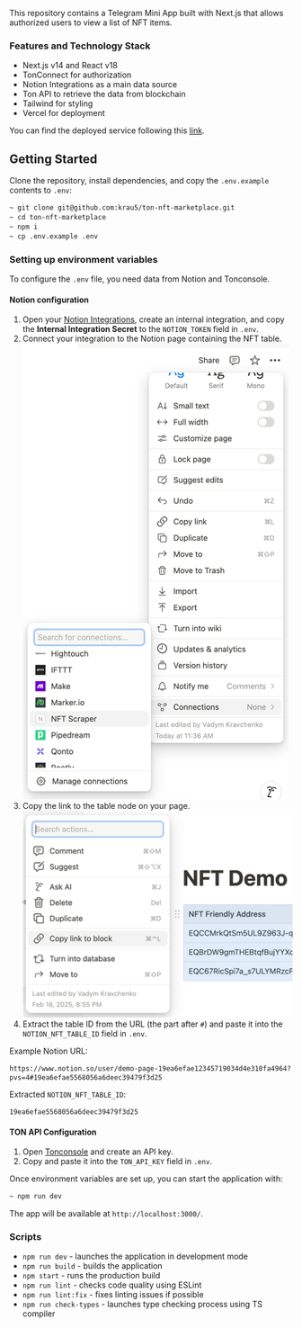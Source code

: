 This repository contains a Telegram Mini App built with Next.js that allows authorized users to view a list of NFT items.

### Features and Technology Stack
- Next.js v14 and React v18
- TonConnect for authorization
- Notion Integrations as a main data source
- Ton API to retrieve the data from blockchain
- Tailwind for styling
- Vercel for deployment

You can find the deployed service following this [link](https://ton-nft-marketplace-tau.vercel.app).

## Getting Started

Clone the repository, install dependencies, and copy the `.env.example` contents to `.env`:

```bash
~ git clone git@github.com:krau5/ton-nft-marketplace.git
~ cd ton-nft-marketplace
~ npm i
~ cp .env.example .env
```

### Setting up environment variables

To configure the `.env` file, you need data from Notion and Tonconsole.

#### Notion configuration

1. Open your [Notion Integrations](https://www.notion.so/profile/integrations), create an internal integration, and copy the **Internal Integration Secret** to the `NOTION_TOKEN` field in `.env`.
2. Connect your integration to the Notion page containing the NFT table.
   ![Integration Setup](assets/img_1.png)
3. Copy the link to the table node on your page.
   ![Table Node](assets/img_2.png)
4. Extract the table ID from the URL (the part after `#`) and paste it into the `NOTION_NFT_TABLE_ID` field in `.env`.

Example Notion URL:
```
https://www.notion.so/user/demo-page-19ea6efae12345719034d4e310fa4964?pvs=4#19ea6efae5568056a6deec39479f3d25
```
Extracted `NOTION_NFT_TABLE_ID`:
```
19ea6efae5568056a6deec39479f3d25
```

#### TON API Configuration

1. Open [Tonconsole](https://tonconsole.com/tonapi/api-keys) and create an API key.
2. Copy and paste it into the `TON_API_KEY` field in `.env`.

Once environment variables are set up, you can start the application with:
```bash
~ npm run dev
```
The app will be available at `http://localhost:3000/`.

### Scripts

- `npm run dev` - launches the application in development mode
- `npm run build` - builds the application
- `npm start` - runs the production build
- `npm run lint` - checks code quality using ESLint
- `npm run lint:fix` - fixes linting issues if possible
- `npm run check-types` - launches type checking process using TS compiler

